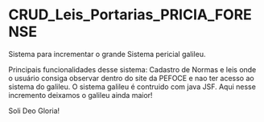 # CRUD_Leis_Portarias_PRICIA_FORENSE

Sistema para incrementar o grande Sistema pericial galileu.

Principais funcionalidades desse sistema:
  Cadastro de Normas e leis onde o usuário consiga observar dentro do site da PEFOCE e nao ter acesso ao sistema do galileu.
  O sistema galileu é contruido com java JSF.
  Aqui nesse incremento deixamos o galileu ainda maior!

Soli Deo Gloria!
